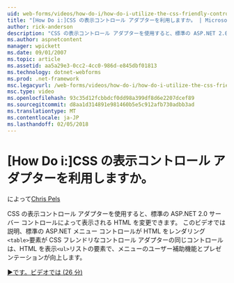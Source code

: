 ```yaml
---
uid: web-forms/videos/how-do-i/how-do-i-utilize-the-css-friendly-control-adapters
title: "[How Do i:]CSS の表示コントロール アダプターを利用しますか。 | Microsoft Docs"
author: rick-anderson
description: "CSS の表示コントロール アダプターを使用すると、標準の ASP.NET 2.0 サーバー コントロールによって表示される HTML を変更できます。 このビデオでおを説明する、経歴の持ち主しています."
ms.author: aspnetcontent
manager: wpickett
ms.date: 09/01/2007
ms.topic: article
ms.assetid: aa5a29e3-0cc2-4cc0-986d-e845dbf01813
ms.technology: dotnet-webforms
ms.prod: .net-framework
msc.legacyurl: /web-forms/videos/how-do-i/how-do-i-utilize-the-css-friendly-control-adapters
msc.type: video
ms.openlocfilehash: 93c35d12fcbbdcf0dd98a399df8d6e2207dcef89
ms.sourcegitcommit: d8aa1d314891e981460b5e5c912afb730adbb3ad
ms.translationtype: MT
ms.contentlocale: ja-JP
ms.lasthandoff: 02/05/2018
---
```

<a name="how-do-i-utilize-the-css-friendly-control-adapters"></a>[How Do i:]CSS の表示コントロール アダプターを利用しますか。
====================
によって[Chris Pels](https://twitter.com/chrispels)

CSS の表示コントロール アダプターを使用すると、標準の ASP.NET 2.0 サーバー コントロールによって表示される HTML を変更できます。 このビデオでは説明、標準の ASP.NET メニュー コントロールが HTML をレンダリング`<table>`要素が CSS フレンドリなコントロール アダプターの同じコントロールは、HTML を表示`<ul>`リストの要素で、メニューのユーザー補助機能とプレゼンテーションが向上します。 

[&#9654;です。ビデオでは (26 分)](https://channel9.msdn.com/Blogs/ASP-NET-Site-Videos/how-do-i-utilize-the-css-friendly-control-adapters)
